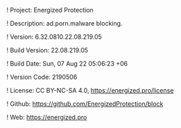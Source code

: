 ! Project: Energized Protection

! Description: ad.porn.malware blocking.

! Version: 6.32.0810.22.08.219.05

! Build Version: 22.08.219.05

! Build Date: Sun, 07 Aug 22 05:06:23 +06

! Version Code: 2190506

! License: CC BY-NC-SA 4.0, https://energized.pro/license

! Github: https://github.com/EnergizedProtection/block

! Web: https://energized.pro
